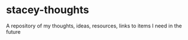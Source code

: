 # stacey-thoughts
A repository of my thoughts, ideas, resources, links to items I need in the future
